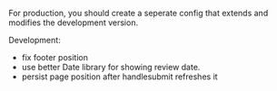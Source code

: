 For production, you should create a seperate config that extends and modifies the development version.

Development:
- fix footer position
- use better Date library for showing review date.
- persist page position after handlesubmit refreshes it


